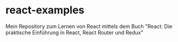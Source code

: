 # react-examples
Mein Repository zum Lernen von React mittels dem Buch "React: Die praktische Einführung in React, React Router und Redux"
